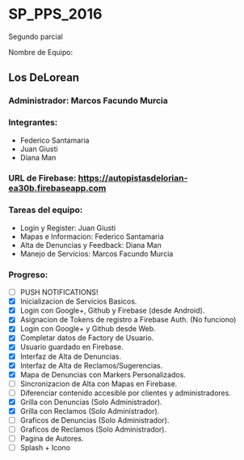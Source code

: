 # SP_PPS_2016
Segundo parcial

Nombre de Equipo: 
## Los DeLorean

### Administrador: Marcos Facundo Murcia

### Integrantes:
 
 - Federico Santamaria
 - Juan Giusti
 - Diana Man
 
### URL de Firebase: https://autopistasdelorian-ea30b.firebaseapp.com

### Tareas del equipo:
 - Login y Register: Juan Giusti
 - Mapas e Informacion: Federico Santamaria
 - Alta de Denuncias y Feedback: Diana Man
 - Manejo de Servicios: Marcos Facundo Murcia
 
### Progreso:
 - [ ] PUSH NOTIFICATIONS!
 - [X] Inicializacion de Servicios Basicos.
 - [X] Login con Google+, Github y Firebase (desde Android).
 - [X] Asignacion de Tokens de registro a Firebase Auth. (No funciono)
 - [X] Login con Google+ y Github desde Web.
 - [X] Completar datos de Factory de Usuario.
 - [X] Usuario guardado en Firebase.
 - [X] Interfaz de Alta de Denuncias.
 - [X] Interfaz de Alta de Reclamos/Sugerencias.
 - [X] Mapa de Denuncias con Markers Personalizados.
 - [ ] Sincronizacion de Alta con Mapas en Firebase.
 - [ ] Diferenciar contenido accesible por clientes y administradores.
 - [X] Grilla con Denuncias (Solo Administrador).
 - [X] Grilla con Reclamos (Solo Administrador).
 - [ ] Graficos de Denuncias (Solo Administrador).
 - [ ] Graficos de Reclamos (Solo Administrador).
 - [ ] Pagina de Autores.
 - [ ] Splash + Icono
